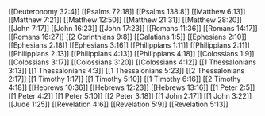 [[Deuteronomy 32:4]]
[[Psalms 72:18]]
[[Psalms 138:8]]
[[Matthew 6:13]]
[[Matthew 7:21]]
[[Matthew 12:50]]
[[Matthew 21:31]]
[[Matthew 28:20]]
[[John 7:17]]
[[John 16:23]]
[[John 17:23]]
[[Romans 11:36]]
[[Romans 14:17]]
[[Romans 16:27]]
[[2 Corinthians 9:8]]
[[Galatians 1:5]]
[[Ephesians 2:10]]
[[Ephesians 2:18]]
[[Ephesians 3:16]]
[[Philippians 1:11]]
[[Philippians 2:11]]
[[Philippians 2:13]]
[[Philippians 4:13]]
[[Philippians 4:18]]
[[Colossians 1:9]]
[[Colossians 3:17]]
[[Colossians 3:20]]
[[Colossians 4:12]]
[[1 Thessalonians 3:13]]
[[1 Thessalonians 4:3]]
[[1 Thessalonians 5:23]]
[[2 Thessalonians 2:17]]
[[1 Timothy 1:17]]
[[1 Timothy 5:10]]
[[1 Timothy 6:16]]
[[2 Timothy 4:18]]
[[Hebrews 10:36]]
[[Hebrews 12:23]]
[[Hebrews 13:16]]
[[1 Peter 2:5]]
[[1 Peter 4:2]]
[[1 Peter 5:10]]
[[2 Peter 3:18]]
[[1 John 2:17]]
[[1 John 3:22]]
[[Jude 1:25]]
[[Revelation 4:6]]
[[Revelation 5:9]]
[[Revelation 5:13]]
